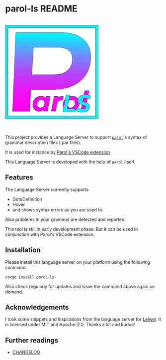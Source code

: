 # parol-ls README

<!-- markdownlint-disable Inline HTML -->
<br>
<img src="./images/ParolLS_300x300.png" alt="Logo" height=300 with=300>
<br><br><br>
<!-- markdownlint-enable Inline HTML -->

This project provides a Language Server to support
[`parol`](https://github.com/jsinger67/parol.git)'s syntax of grammar description files (.par files).

It is used for instance by
[Parol's VSCode extension](https://marketplace.visualstudio.com/items?itemName=jsinger67.parol-vscode)

This Language Server is developed with the help of `parol` itself.

## Features

The Language Server currently supports

* GotoDefinition
* Hover
* and shows syntax errors as you are used to.

Also problems in your grammar are detected and reported.

This tool is still in early development phase. But it can be used in conjunction with Parol's VSCode
extension.

## Installation

Please install this language server on your platform using the following command.

```shell
cargo install parol-ls
```

Also check regularly for updates and issue the command above again on demand.

## Acknowledgements

I took some snippets and inspirations from the language server for
[Lelwel](https://github.com/0x2a-42/lelwel.git).
It is licensed under MIT and Apache-2.0. Thanks a lot and kudos!

## Further readings

* [CHANGELOG](./CHANGELOG.md)
